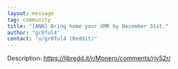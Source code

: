 ```yaml
---
layout: message
tag: community
title: "[ANN] Bring home your XMR by December 31st."
author: "gr8ful4"	
contact: "u/gr8ful4 (Reddit)"
---
```


Description: https://libredd.it/r/Monero/comments/rjv52r/
